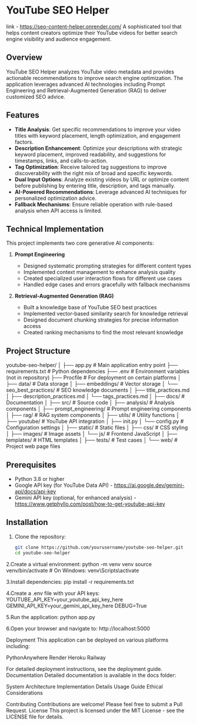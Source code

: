 # YouTube SEO Helper
link - https://seo-content-helper.onrender.com/
A sophisticated tool that helps content creators optimize their YouTube videos for better search engine visibility and audience engagement.

## Overview

YouTube SEO Helper analyzes YouTube video metadata and provides actionable recommendations to improve search engine optimization. The application leverages advanced AI technologies including Prompt Engineering and Retrieval-Augmented Generation (RAG) to deliver customized SEO advice.

## Features

- **Title Analysis**: Get specific recommendations to improve your video titles with keyword placement, length optimization, and engagement factors.
- **Description Enhancement**: Optimize your descriptions with strategic keyword placement, improved readability, and suggestions for timestamps, links, and calls-to-action.
- **Tag Optimization**: Receive tailored tag suggestions to improve discoverability with the right mix of broad and specific keywords.
- **Dual Input Options**: Analyze existing videos by URL or optimize content before publishing by entering title, description, and tags manually.
- **AI-Powered Recommendations**: Leverage advanced AI techniques for personalized optimization advice.
- **Fallback Mechanisms**: Ensure reliable operation with rule-based analysis when API access is limited.

## Technical Implementation

This project implements two core generative AI components:

1. **Prompt Engineering**
   - Designed systematic prompting strategies for different content types
   - Implemented context management to enhance analysis quality
   - Created specialized user interaction flows for different use cases
   - Handled edge cases and errors gracefully with fallback mechanisms

2. **Retrieval-Augmented Generation (RAG)**
   - Built a knowledge base of YouTube SEO best practices
   - Implemented vector-based similarity search for knowledge retrieval
   - Designed document chunking strategies for precise information access
   - Created ranking mechanisms to find the most relevant knowledge

## Project Structure
youtube-seo-helper/
│
├── app.py                      # Main application entry point
├── requirements.txt            # Python dependencies
├── .env                        # Environment variables (not in repository)
├── Procfile                    # For deployment on certain platforms
│
├── data/                       # Data storage
│   ├── embeddings/             # Vector storage
│   └── seo_best_practices/     # SEO knowledge documents
│       ├── title_practices.md
│       ├── description_practices.md
│       └── tags_practices.md
│
├── docs/                       # Documentation
│
├── src/                        # Source code
│   ├── analysis/               # Analysis components
│   ├── prompt_engineering/     # Prompt engineering components
│   ├── rag/                    # RAG system components
│   ├── utils/                  # Utility functions
│   ├── youtube/                # YouTube API integration
│   ├── init.py
│   └── config.py               # Configuration settings
│
├── static/                     # Static files
│   ├── css/                    # CSS styling
│   ├── images/                 # Image assets
│   └── js/                     # Frontend JavaScript
│
├── templates/                  # HTML templates
│
├── tests/                      # Test cases
│
└── web/                        # Project web page files

## Prerequisites

- Python 3.8 or higher
- Google API key (for YouTube Data API) - https://ai.google.dev/gemini-api/docs/api-key
- Gemini API key (optional, for enhanced analysis) - https://www.getphyllo.com/post/how-to-get-youtube-api-key

## Installation

1. Clone the repository:
   ```bash
   git clone https://github.com/yourusername/youtube-seo-helper.git
   cd youtube-seo-helper

2.Create a virtual environment:
   python -m venv venv
   source venv/bin/activate  # On Windows: venv\Scripts\activate

3.Install dependencies:
  pip install -r requirements.txt

4.Create a .env file with your API keys:
  YOUTUBE_API_KEY=your_youtube_api_key_here
  GEMINI_API_KEY=your_gemini_api_key_here
  DEBUG=True

5.Run the application:
  python app.py

6.Open your browser and navigate to:
  http://localhost:5000





Deployment
This application can be deployed on various platforms including:

PythonAnywhere
Render
Heroku
Railway

For detailed deployment instructions, see the deployment guide.
Documentation
Detailed documentation is available in the docs folder:

System Architecture
Implementation Details
Usage Guide
Ethical Considerations

Contributing
Contributions are welcome! Please feel free to submit a Pull Request.
License
This project is licensed under the MIT License - see the LICENSE file for details.